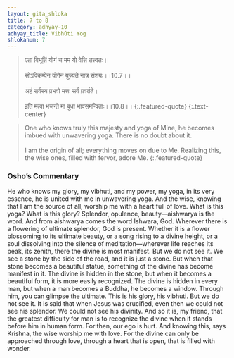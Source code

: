 ```yaml
---
layout: gita_shloka
title: 7 to 8
category: adhyay-10
adhyay_title: Vibhūti Yog
shlokanum: 7
---
```


> एतां विभूतिं योगं च मम यो वेत्ति तत्त्वतः।<br><br>सोऽविकम्पेन योगेन युज्यते नात्र संशयः।।10.7।।<br><br>अहं सर्वस्य प्रभवो मत्तः सर्वं प्रवर्तते।<br><br>इति मत्वा भजन्ते मां बुधा भावसमन्विताः।।10.8।।
{:.featured-quote}
{:.text-center}

> One who knows truly this majesty and yoga of Mine, he becomes imbued with unwavering yoga. There is no doubt about it.<br><br>I am the origin of all; everything moves on due to Me. Realizing this, the wise ones, filled with fervor, adore Me.
{:.featured-quote}

### Osho’s Commentary
He who knows my glory, my vibhuti, and my power, my yoga, in its very essence, he is united with me in unwavering yoga. And the wise, knowing that I am the source of all, worship me with a heart full of love.
What is this yoga? What is this glory? Splendor, opulence, beauty—aishwarya is the word. And from aishwarya comes the word Ishwara, God. Wherever there is a flowering of ultimate splendor, God is present.
Whether it is a flower blossoming to its ultimate beauty, or a song rising to a divine height, or a soul dissolving into the silence of meditation—wherever life reaches its peak, its zenith, there the divine is most manifest.
But we do not see it. We see a stone by the side of the road, and it is just a stone. But when that stone becomes a beautiful statue, something of the divine has become manifest in it. The divine is hidden in the stone, but when it becomes a beautiful form, it is more easily recognized. The divine is hidden in every man, but when a man becomes a Buddha, he becomes a window. Through him, you can glimpse the ultimate. This is his glory, his vibhuti.
But we do not see it. It is said that when Jesus was crucified, even then we could not see his splendor. We could not see his divinity. And so it is, my friend, that the greatest difficulty for man is to recognize the divine when it stands before him in human form. For then, our ego is hurt.
And knowing this, says Krishna, the wise worship me with love. For the divine can only be approached through love, through a heart that is open, that is filled with wonder.
